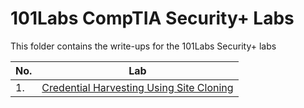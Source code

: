 # 101Labs CompTIA Security+ Labs

This folder contains the write-ups for the 101Labs Security+ labs

|No. |Lab        |
|----|-----------|
|1.  |<a href="https://github.com/sai-kantamuneni/Kali-Linux-Tools/tree/main/Labs/1.%20Credential%20Harvesting%20Using%20Site%20Cloning">Credential Harvesting Using Site Cloning</a>|
